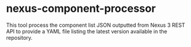 # nexus-component-processor
This tool process the component list JSON outputted from Nexus 3 REST API to provide a YAML file listing the latest version available in the repository. 
